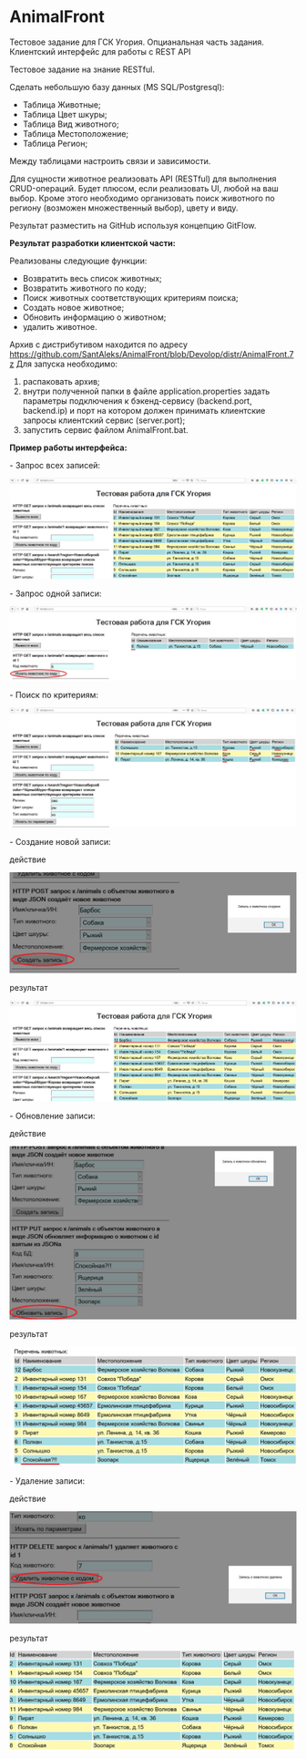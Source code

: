 # AnimalFront
Тестовое задание для ГСК Угория. Опцианальная часть задания. Клиентский интерфейс для работы с REST API

Тестовое задание на знание RESTful.

Сделать небольшую базу данных (MS SQL/Postgresql):
- Таблица Животные;
- Таблица Цвет шкуры;
- Таблица Вид животного;
- Таблица Местоположение;
- Таблица Регион;

Между таблицами настроить связи и зависимости.

Для сущности животное реализовать API (RESTful) для выполнения CRUD-операций. Будет плюсом, если реализовать UI, любой на ваш выбор.
Кроме этого необходимо организовать поиск животного по региону (возможен множественный выбор), цвету и виду.

Результат разместить на GitHub используя концепцию GitFlow.


<b>Результат разработки клиентской части:</b>
<p>
Реализованы следующие функции:
  
- Возвратить весь список животных;
- Возвратить животного по коду;
- Поиск животных соответствующих критериям поиска;
- Создать новое животное;
- Обновить информацию о животном;
- удалить животноe.
  
Архив с дистрибутивом находится по адресу https://github.com/SantAleks/AnimalFront/blob/Devolop/distr/AnimalFront.7z
Для запуска необходимо:
1) распаковать архив;
2) внутри полученной папки в файле application.properties задать параметры подключения к бэкенд-сервису (backend.port, backend.ip) и порт на котором должен принимать клиентские запросы клиентский сервис (server.port);
3) запустить сервис файлом AnimalFront.bat.

<b>Пример работы интерфейса:</b>
<p>
- Запрос всех записей:
<p>  
  <img src="https://github.com/SantAleks/AnimalFront/blob/Devolop/doc/ВывестиВсех.JPG" alt="Запрос всех записей">
<p> 
- Запрос одной записи:
<p> 
  <img src="https://github.com/SantAleks/AnimalFront/blob/Devolop/doc/ИскатьПоКоду.JPG" alt="Запрос одной записи">
<p> 
- Поиск по критериям:
<p> 
  <img src="https://github.com/SantAleks/AnimalFront/blob/Devolop/doc/ПоискПоПараметрам.JPG" alt="Поиск по критериям">
<p> 
- Создание новой записи:
<p> 
  действие
<p> 
  <img src="https://github.com/SantAleks/AnimalFront/blob/Devolop/doc/СозданиеДействие.JPG" alt="Создание новой записи. Действие">
<p> 
  результат
<p> 
  <img src="https://github.com/SantAleks/AnimalFront/blob/Devolop/doc/СозданиеРезультат.JPG" alt="Создание новой записи. Результат">
<p> 
- Обновление записи:
<p> 
  действие
<p> 
  <img src="https://github.com/SantAleks/AnimalFront/blob/Devolop/doc/ОбновлениеДействие.JPG" alt="Обновление записи. Действие">
<p> 
  результат
<p> 
  <img src="https://github.com/SantAleks/AnimalFront/blob/Devolop/doc/ОбновлениеРезультат.JPG" alt="Обновление записи. Результат">
<p> 
- Удаление записи:
<p> 
  действие
<p> 
  <img src="https://github.com/SantAleks/AnimalFront/blob/Devolop/doc/УдалениеДействие.JPG" alt="Удаление записи. Действие">
<p> 
  результат
<p> 
  <img src="https://github.com/SantAleks/AnimalFront/blob/Devolop/doc/УдалениеРезультат.JPG" alt="Удаление записи. Результат">  
